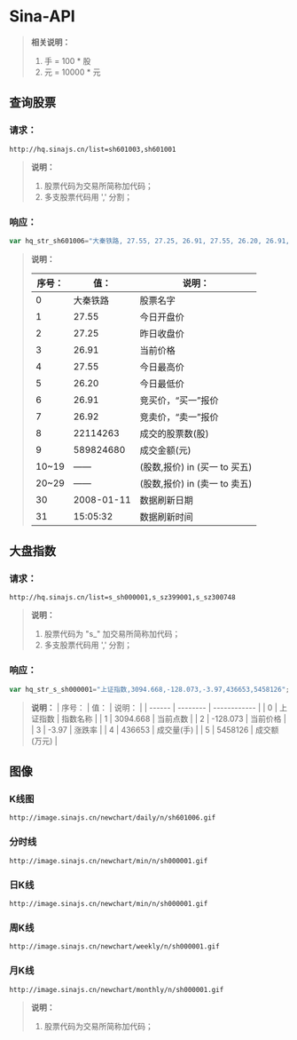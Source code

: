 # Sina-API

> **相关说明：**
>
> 1. 手 = 100 * 股
> 2. 元 = 10000 * 元


## 查询股票

### 请求：

```
http://hq.sinajs.cn/list=sh601003,sh601001
```

> **说明：**
>
> 1. 股票代码为交易所简称加代码；
> 2. 多支股票代码用 ',' 分割；

### 响应：

```js
var hq_str_sh601006="大秦铁路, 27.55, 27.25, 26.91, 27.55, 26.20, 26.91, 26.92, 22114263, 589824680, 4695, 26.91, 57590, 26.90, 14700, 26.89, 14300, 26.88, 15100, 26.87, 3100, 26.92, 8900, 26.93, 14230, 26.94, 25150, 26.95, 15220, 26.96, 2008-01-11, 15:05:32";
```

> **说明：**
>
> | 序号： | 值：       | 说明：                        |
> | ------ | ---------- | ----------------------------- |
> | 0      | 大秦铁路   | 股票名字                      |
> | 1      | 27.55      | 今日开盘价                    |
> | 2      | 27.25      | 昨日收盘价                    |
> | 3      | 26.91      | 当前价格                      |
> | 4      | 27.55      | 今日最高价                    |
> | 5      | 26.20      | 今日最低价                    |
> | 6      | 26.91      | 竞买价，“买一”报价            |
> | 7      | 26.92      | 竞卖价，“卖一”报价            |
> | 8      | 22114263   | 成交的股票数(股)              |
> | 9      | 589824680  | 成交金额(元)                  |
> | 10~19  | ——         | (股数,报价) in (买一 to 买五) |
> | 20~29  | ——         | (股数,报价) in (卖一 to 卖五) |
> | 30     | 2008-01-11 | 数据刷新日期                  |
> | 31     | 15:05:32   | 数据刷新时间                  |
> 

## 大盘指数

### 请求：

```
http://hq.sinajs.cn/list=s_sh000001,s_sz399001,s_sz300748
```

> **说明：**
>
> 1. 股票代码为 "s_" 加交易所简称加代码；
> 2. 多支股票代码用 ',' 分割；

### 响应：

```js
var hq_str_s_sh000001="上证指数,3094.668,-128.073,-3.97,436653,5458126";
```
> **说明：**
> | 序号： | 值：     | 说明：       |
> | ------ | -------- | ------------ |
> | 0      | 上证指数 | 指数名称     |
> | 1      | 3094.668 | 当前点数     |
> | 2      | -128.073 | 当前价格     |
> | 3      | -3.97    | 涨跌率       |
> | 4      | 436653   | 成交量(手)   |
> | 5      | 5458126  | 成交额(万元) |
>

## 图像

### K线图

```
http://image.sinajs.cn/newchart/daily/n/sh601006.gif
```

### 分时线

```
http://image.sinajs.cn/newchart/min/n/sh000001.gif
```

### 日K线

```
http://image.sinajs.cn/newchart/min/n/sh000001.gif
```

### 周K线

```
http://image.sinajs.cn/newchart/weekly/n/sh000001.gif
```

### 月K线

```
http://image.sinajs.cn/newchart/monthly/n/sh000001.gif
```

> **说明：**
>
> 1. 股票代码为交易所简称加代码；